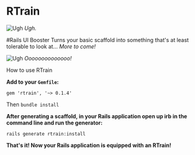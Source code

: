 # RTrain
![Ugh](http://www.heyridge.com/wp-content/uploads/2015/03/File-2012-12-29-R-train.jpg)
_Ugh._

#Rails UI Booster
Turns your basic scaffold into something that's at least tolerable to look at... _More to come!_

![Ugh](http://i.imgur.com/xzbeMWC.png)
_Oooooooooooooo!_

How to use RTrain

**Add to your `Gemfile`:**
```
gem 'rtrain', '~> 0.1.4'
```

Then `bundle install`

**After generating a scaffold, in your Rails application open up irb in the command line and run the generator:**

```
rails generate rtrain:install
```

**That's it! Now your Rails application is equipped with an RTrain!**

